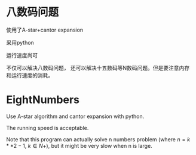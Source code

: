 # 八数码问题
使用了A-star+cantor expansion

采用python

运行速度尚可

不仅可以解决八数码问题， 还可以解决十五数码等N数码问题。但是要注意内存和运行速度的消耗。

# EightNumbers
Use A-star algorithm and cantor expansion with python.

The running speed is acceptable.

Note that this program can actually solve n numbers problem (where $n = k**2 -1$, $k \in N+$), but it might be very slow when n is large.
